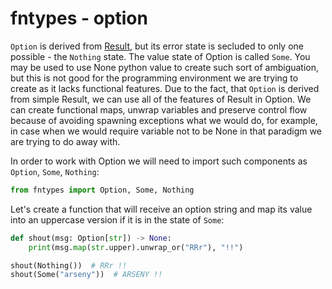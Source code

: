 # fntypes - option

`Option` is derived from [Result](/docs/result.md), but its error state is secluded to only one possible - the `Nothing` state. The value state of Option is called `Some`.
You may be used to use None python value to create such sort of ambiguation, but this is not good for the programming environment we are trying to create as it lacks functional features.
Due to the fact, that `Option` is derived from simple Result, we can use all of the features of Result in Option. We can create functional maps, unwrap variables and preserve control flow because of avoiding spawning exceptions what we would do, for example, in case when we would require variable not to be None in that paradigm we are trying to do away with.

In order to work with Option we will need to import such components as `Option`, `Some`, `Nothing`:

```python
from fntypes import Option, Some, Nothing
```

Let's create a function that will receive an option string and map its value into an uppercase version if it is in the state of `Some`:

```python
def shout(msg: Option[str]) -> None:
    print(msg.map(str.upper).unwrap_or("RRr"), "!!")

shout(Nothing())  # RRr !!
shout(Some("arseny"))  # ARSENY !!
```
